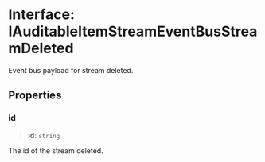 # Interface: IAuditableItemStreamEventBusStreamDeleted

Event bus payload for stream deleted.

## Properties

### id

> **id**: `string`

The id of the stream deleted.
